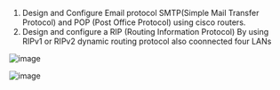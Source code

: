 1. Design and Configure Email protocol SMTP(Simple Mail Transfer Protocol) and POP (Post Office Protocol) using cisco routers.
2. Design and configure a RIP (Routing Information Protocol) By using RIPv1 or RIPv2 dynamic routing protocol also coonnected four LANs


![image](https://user-images.githubusercontent.com/47166768/224525636-7e3b921a-e6fa-4afc-8cd4-36de01d5c84e.png)


![image](https://user-images.githubusercontent.com/47166768/224525694-55732f75-c5e7-47a3-9d9d-5da083e35073.png)

